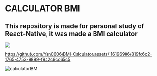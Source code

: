# CALCULATOR BMI
## This repository is made for personal study of React-Native, it was made a BMI calculator
 <a href="https://skillicons.dev">
      <img src="https://skillicons.dev/icons?i=react" />
    </a>
    
https://github.com/Yan0606/BMI-Calculator/assets/116196986/819fc6c2-1765-4753-9899-f942c9cc65c5

![calculatorIBM](https://github.com/Yan0606/BMI-Calculator/assets/116196986/a8048032-d65a-4879-ab07-4f59091bde2d)
